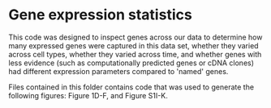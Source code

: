 # Gene expression statistics

This code was designed to inspect genes across our data to determine how many expressed genes were captured in this data set, whether they varied across cell types, whether they varied across time, and whether genes with less evidence (such as computationally predicted genes or cDNA clones) had different expression parameters compared to 'named' genes.

Files contained in this folder contains code that was used to generate the following figures: Figure 1D-F, and Figure S1I-K.
